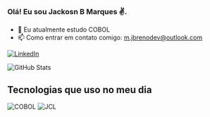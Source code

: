 
 
### Olá! Eu sou Jackosn B Marques ✌️.

- 🌱 Eu atualmente estudo COBOL 
- 📫 Como entrar em contato comigo: m.jbrenodev@outlook.com
 
[![LinkedIn](https://img.shields.io/badge/LinkedIn-Profile-blue?style=flat-square&logo=linkedin&labelColor=blue)](https://www.linkedin.com/in/jacksonbmarques/)

![GitHub Stats](https://github-readme-stats.vercel.app/api?username=JacksonBMarques&show_icons=true&theme=radical)

## Tecnologias que uso no meu dia

![COBOL](https://img.shields.io/badge/-COBOL-blue?style=flat&logo=cobol&logoColor=white)
![JCL](https://img.shields.io/badge/-JCL-blue?style=flat&logoColor=white)



